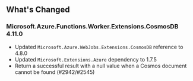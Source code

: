 ## What's Changed

<!-- Please add your release notes in the following format:
- My change description (#PR/#issue)
-->

### Microsoft.Azure.Functions.Worker.Extensions.CosmosDB 4.11.0

- Updated `Microsoft.Azure.WebJobs.Extensions.CosmosDB` reference to 4.8.0
- Updated `Microsoft.Extensions.Azure` dependency to 1.7.5
- Return a successful result with a null value when a Cosmos document cannot be found (#2942/#2545)
